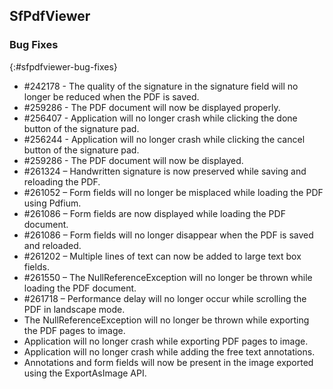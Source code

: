 ## SfPdfViewer

### Bug Fixes
{:#sfpdfviewer-bug-fixes}

* \#242178 - The quality of the signature in the signature field will no longer be reduced when the PDF is saved. 
* \#259286 - The PDF document will now be displayed properly. 
* \#256407 - Application will no longer crash while clicking the done button of the signature pad.
* \#256244 - Application will no longer crash while clicking the cancel button of the signature pad. 
* \#259286 - The PDF document will now be displayed. 
* \#261324 – Handwritten signature is now preserved while saving and reloading the PDF. 
* \#261052 – Form fields will no longer be misplaced while loading the PDF using Pdfium. 
* \#261086 – Form fields are now displayed while loading the PDF document.
* \#261086 – Form fields will no longer disappear when the PDF is saved and reloaded. 
* \#261202 – Multiple lines of text can now be added to large text box fields. 
* \#261550 – The NullReferenceException will no longer be thrown while loading the PDF document.
* \#261718 – Performance delay will no longer occur while scrolling the PDF in landscape mode. 
* The NullReferenceException will no longer be thrown while exporting the PDF pages to image.
* Application will no longer crash while exporting PDF pages to image.
* Application will no longer crash while adding the free text annotations.
* Annotations and form fields will now be present in the image exported using the ExportAsImage API.